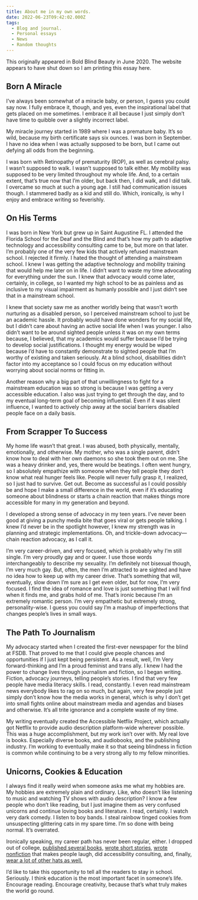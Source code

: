 ```yaml
---
title: About me in my own words.
date: 2022-06-23T09:42:02.000Z
tags:
  - Blog and journal.
  - Personal essays
  - News
  - Random thoughts
---
```


This originally appeared in Bold Blind Beauty in June 2020. The website appears to have shut down so I am printing this essay here.

## Born A Miracle

I’ve always been somewhat of a miracle baby, or person, I guess you could say now. I fully embrace it, though, and yes, even the inspirational label that gets placed on me sometimes. I embrace it all because I just simply don’t have time to quibble over a slightly incorrect label.

My miracle journey started in 1989 where I was a premature baby. It’s so wild, because my birth certificate says six ounces. I was born in September. I have no idea when I was actually supposed to be born, but I came out defying all odds from the beginning.

I was born with Retinopathy of prematurity (ROP), as well as cerebral palsy. I wasn’t supposed to walk. I wasn’t supposed to talk either. My mobility was supposed to be very limited throughout my whole life. And, to a certain extent, that’s true now that I’m older, but back then, I did walk, and I did talk. I overcame so much at such a young age. I still had communication issues though. I stammered badly as a kid and still do. Which, ironically, is why I enjoy and embrace writing so feverishly.

## On His Terms

I was born in New York but grew up in Saint Augustine FL. I attended the Florida School for the Deaf and the Blind and that’s how my path to adaptive technology and accessibility consulting came to be, but more on that later. I’m probably one of the very few kids that actively refused mainstream school. I rejected it firmly. I hated the thought of attending a mainstream school. I knew I was getting the adaptive technology and mobility training that would help me later on in life. I didn’t want to waste my time advocating for everything under the sun. I knew that advocacy would come later, certainly, in college, so I wanted my high school to be as painless and as inclusive to my visual impairment as humanly possible and I just didn’t see that in a mainstream school.

I knew that society saw me as another worldly being that wasn’t worth nurturing as a disabled person, so I perceived mainstream school to just be an academic hassle. It probably would have done wonders for my social life, but I didn’t care about having an active social life when I was younger. I also didn’t want to be around sighted people unless it was on my own terms because, I believed, that my academics would suffer because I’d be trying to develop social justifications. I thought my energy would be wiped because I’d have to constantly demonstrate to sighted people that I’m worthy of existing and taken seriously. At a blind school, disabilities didn’t factor into my acceptance so I could focus on my education without worrying about social norms or fitting in.

Another reason why a big part of that unwillingness to fight for a mainstream education was so strong is because I was getting a very accessible education. I also was just trying to get through the day, and to my eventual long-term goal of becoming influential. Even if it was silent influence, I wanted to actively chip away at the social barriers disabled people face on a daily basis.

## From Scrapper To Success

My home life wasn’t that great. I was abused, both physically, mentally, emotionally, and otherwise. My mother, who was a single parent, didn’t know how to deal with her own daemons so she took them out on me. She was a heavy drinker and, yes, there would be beatings. I often went hungry, so I absolutely empathize with someone when they tell people they don’t know what real hunger feels like. People will never fully grasp it, I realized, so I just had to survive. Get out. Become as successful as I could possibly be and hope I make a small difference in the world, even if it’s educating someone about blindness or starts a chain reaction that makes things more accessible for many in my generation and beyond.

I developed a strong sense of advocacy in my teen years. I’ve never been good at giving a punchy media bite that goes viral or gets people talking. I knew I’d never be in the spotlight however, I knew my strength was in planning and strategic implementations. Oh, and trickle-down advocacy—chain reaction advocacy, as I call it.

I’m very career-driven, and very focused, which is probably why I’m still single. I’m very proudly gay and or queer. I use those words interchangeably to describe my sexuality. I’m definitely not bisexual though, I’m very much gay. But, often, the men I’m attracted to are sighted and have no idea how to keep up with my career drive. That’s something that will, eventually, slow down I’m sure as I get even older, but for now, I’m very focused. I find the idea of romance and love is just something that I will find when it finds me, and grabs hold of me. That’s ironic because I’m an extremely romantic person. I’m very empathetic but extremely strong, personality-wise. I guess you could say I’m a mashup of imperfections that changes people’s lives in small ways.

## The Path To Journalism

My advocacy started when I created the first-ever newspaper for the blind at FSDB. That proved to me that I could give people chances and opportunities if I just kept being persistent. As a result, well, I’m Very forward-thinking and I’m a proud feminist and trans ally. I knew I had the power to change lives through journalism and fiction, so I began writing. Fiction, advocacy journeys, telling people’s stories. I find that very few people have media literacy skills. I read, constantly. I even read mainstream news everybody likes to rag on so much, but again, very few people just simply don’t know how the media works in general, which is why I don’t get into small fights online about mainstream media and agendas and biases and otherwise. It’s all trite ignorance and a complete waste of my time.

My writing eventually created the Accessible Netflix Project, which actually got Netflix to provide audio description platform-wide wherever possible. This was a huge accomplishment, but my work isn’t over with. My real love is books. Especially diverse books, and audiobooks, and the publishing industry. I’m working to eventually make it so that seeing blindness in fiction is common while continuing to be a very strong ally to my fellow minorities.

## Unicorns, Cookies & Education

I always find it really weird when someone asks me what my hobbies are. My hobbies are extremely plain and ordinary. Like, who doesn’t like listening to music and watching TV shows with audio description? I know a few people who don’t like reading, but I just imagine them as very confused unicorns and continue loving books and literature. I read, certainly. I watch very dark comedy. I listen to boy bands. I steal rainbow tinged cookies from unsuspecting glittering cats in my spare time. I’m so done with being normal. It’s overrated.

Ironically speaking, my career path has never been regular, either. I dropped out of college, [published several books,](/books) [wrote short stories,](https://robertkingett.com/shorts/) [wrote nonfiction](https://robertkingett.com/writings/) that makes people laugh, did accessibility consulting, and, finally, [wear a lot of other hats as well.](https://robertkingett.com/resume/)

I’d like to take this opportunity to tell all the readers to stay in school. Seriously. I think education is the most important facet in someone’s life. Encourage reading. Encourage creativity, because that’s what truly makes the world go round.

